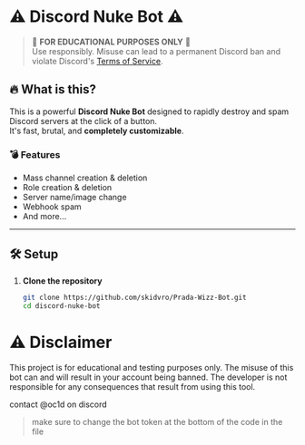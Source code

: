 # ⚠️ Discord Nuke Bot ⚠️

> 🚨 **FOR EDUCATIONAL PURPOSES ONLY** 🚨  
> Use responsibly. Misuse can lead to a permanent Discord ban and violate Discord's [Terms of Service](https://discord.com/terms).

## 🔥 What is this?

This is a powerful **Discord Nuke Bot** designed to rapidly destroy and spam Discord servers at the click of a button.  
It's fast, brutal, and **completely customizable**.

### 💣 Features

- Mass channel creation & deletion  
- Role creation & deletion  
- Server name/image change  
- Webhook spam  
- And more...

---

## 🛠️ Setup

1. **Clone the repository**
   ```bash
   git clone https://github.com/skidvro/Prada-Wizz-Bot.git
   cd discord-nuke-bot

# ⚠️ Disclaimer
This project is for educational and testing purposes only.
The misuse of this bot can and will result in your account being banned.
The developer is not responsible for any consequences that result from using this tool.

contact @oc1d on discord
> make sure to change the bot token at the bottom of the code in the file
